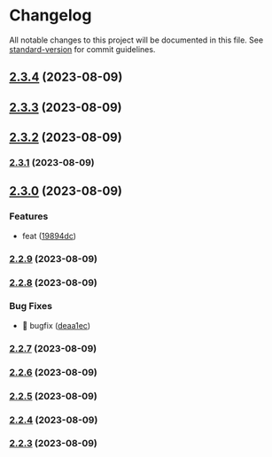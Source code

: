 # Changelog

All notable changes to this project will be documented in this file. See [standard-version](https://github.com/conventional-changelog/standard-version) for commit guidelines.

## [2.3.4](https://github.com/viarotel-org/vite-uniapp-template/compare/v2.3.3...v2.3.4) (2023-08-09)



## [2.3.3](https://github.com/viarotel-org/vite-uniapp-template/compare/v2.3.2...v2.3.3) (2023-08-09)



## [2.3.2](https://github.com/viarotel-org/vite-uniapp-template/compare/v2.3.1...v2.3.2) (2023-08-09)



### [2.3.1](https://github.com/viarotel-org/vite-uniapp-template/compare/v2.3.0...v2.3.1) (2023-08-09)

## [2.3.0](https://github.com/viarotel-org/vite-uniapp-template/compare/v2.2.9...v2.3.0) (2023-08-09)


### Features

* feat ([19894dc](https://github.com/viarotel-org/vite-uniapp-template/commit/19894dcbd075ba5181372df19c4e6c2387afa120))

### [2.2.9](https://github.com/viarotel-org/vite-uniapp-template/compare/v2.2.8...v2.2.9) (2023-08-09)

### [2.2.8](https://github.com/viarotel-org/vite-uniapp-template/compare/v2.2.7...v2.2.8) (2023-08-09)


### Bug Fixes

* 🐛 bugfix ([deaa1ec](https://github.com/viarotel-org/vite-uniapp-template/commit/deaa1ec2f283d9d54eb63e852ae1e30edb454dc1))

### [2.2.7](https://github.com/viarotel-org/vite-uniapp-template/compare/v2.2.6...v2.2.7) (2023-08-09)

### [2.2.6](https://github.com/viarotel-org/vite-uniapp-template/compare/v2.2.5...v2.2.6) (2023-08-09)

### [2.2.5](https://github.com/viarotel-org/vite-uniapp-template/compare/v2.2.4...v2.2.5) (2023-08-09)

### [2.2.4](https://github.com/viarotel-org/vite-uniapp-template/compare/v2.2.3...v2.2.4) (2023-08-09)

### [2.2.3](https://github.com/viarotel-org/vite-uniapp-template/compare/v2.2.2...v2.2.3) (2023-08-09)
